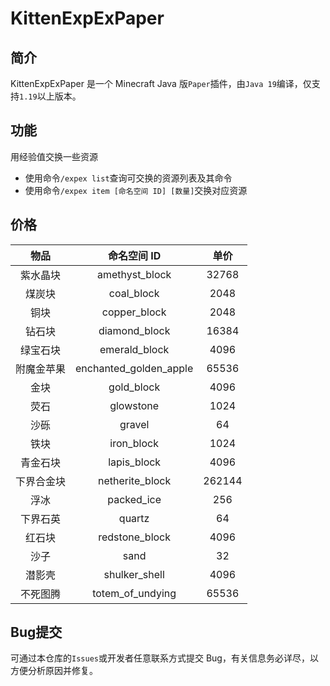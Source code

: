 # KittenExpExPaper

## 简介

KittenExpExPaper 是一个 Minecraft Java 版`Paper`插件，由`Java 19`编译，仅支持`1.19`以上版本。

## 功能

用经验值交换一些资源

* 使用命令`/expex list`查询可交换的资源列表及其命令
* 使用命令`/expex item [命名空间 ID] [数量]`交换对应资源

## 价格

|物品|命名空间 ID|单价|
|:----------:|:----------------------:|:------:|
|紫水晶块|amethyst_block|32768|
|煤炭块|coal_block|2048|
|铜块|copper_block|2048|
|钻石块|diamond_block|16384|
|绿宝石块|emerald_block|4096|
|附魔金苹果|enchanted_golden_apple|65536|
|金块|gold_block|4096|
|荧石|glowstone|1024|
|沙砾|gravel|64|
|铁块|iron_block|1024|
|青金石块|lapis_block|4096|
|下界合金块|netherite_block|262144|
|浮冰|packed_ice|256|
|下界石英|quartz|64|
|红石块|redstone_block|4096|
|沙子|sand|32|
|潜影壳|shulker_shell|4096|
|不死图腾|totem_of_undying|65536|

## Bug提交

可通过本仓库的`Issues`或开发者任意联系方式提交 Bug，有关信息务必详尽，以方便分析原因并修复。

